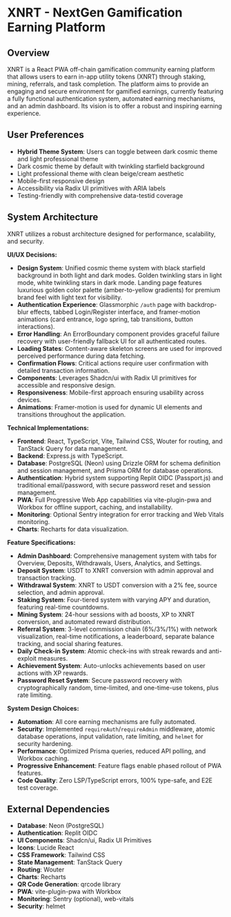# XNRT - NextGen Gamification Earning Platform

## Overview
XNRT is a React PWA off-chain gamification community earning platform that allows users to earn in-app utility tokens (XNRT) through staking, mining, referrals, and task completion. The platform aims to provide an engaging and secure environment for gamified earnings, currently featuring a fully functional authentication system, automated earning mechanisms, and an admin dashboard. Its vision is to offer a robust and inspiring earning experience.

## User Preferences
- **Hybrid Theme System**: Users can toggle between dark cosmic theme and light professional theme
- Dark cosmic theme by default with twinkling starfield background
- Light professional theme with clean beige/cream aesthetic
- Mobile-first responsive design
- Accessibility via Radix UI primitives with ARIA labels
- Testing-friendly with comprehensive data-testid coverage

## System Architecture
XNRT utilizes a robust architecture designed for performance, scalability, and security.

**UI/UX Decisions:**
- **Design System**: Unified cosmic theme system with black starfield background in both light and dark modes. Golden twinkling stars in light mode, white twinkling stars in dark mode. Landing page features luxurious golden color palette (amber-to-yellow gradients) for premium brand feel with light text for visibility.
- **Authentication Experience**: Glassmorphic `/auth` page with backdrop-blur effects, tabbed Login/Register interface, and framer-motion animations (card entrance, logo spring, tab transitions, button interactions).
- **Error Handling**: An ErrorBoundary component provides graceful failure recovery with user-friendly fallback UI for all authenticated routes.
- **Loading States**: Content-aware skeleton screens are used for improved perceived performance during data fetching.
- **Confirmation Flows**: Critical actions require user confirmation with detailed transaction information.
- **Components**: Leverages Shadcn/ui with Radix UI primitives for accessible and responsive design.
- **Responsiveness**: Mobile-first approach ensuring usability across devices.
- **Animations**: Framer-motion is used for dynamic UI elements and transitions throughout the application.

**Technical Implementations:**
- **Frontend**: React, TypeScript, Vite, Tailwind CSS, Wouter for routing, and TanStack Query for data management.
- **Backend**: Express.js with TypeScript.
- **Database**: PostgreSQL (Neon) using Drizzle ORM for schema definition and session management, and Prisma ORM for database operations.
- **Authentication**: Hybrid system supporting Replit OIDC (Passport.js) and traditional email/password, with secure password reset and session management.
- **PWA**: Full Progressive Web App capabilities via vite-plugin-pwa and Workbox for offline support, caching, and installability.
- **Monitoring**: Optional Sentry integration for error tracking and Web Vitals monitoring.
- **Charts**: Recharts for data visualization.

**Feature Specifications:**
- **Admin Dashboard**: Comprehensive management system with tabs for Overview, Deposits, Withdrawals, Users, Analytics, and Settings.
- **Deposit System**: USDT to XNRT conversion with admin approval and transaction tracking.
- **Withdrawal System**: XNRT to USDT conversion with a 2% fee, source selection, and admin approval.
- **Staking System**: Four-tiered system with varying APY and duration, featuring real-time countdowns.
- **Mining System**: 24-hour sessions with ad boosts, XP to XNRT conversion, and automated reward distribution.
- **Referral System**: 3-level commission chain (6%/3%/1%) with network visualization, real-time notifications, a leaderboard, separate balance tracking, and social sharing features.
- **Daily Check-in System**: Atomic check-ins with streak rewards and anti-exploit measures.
- **Achievement System**: Auto-unlocks achievements based on user actions with XP rewards.
- **Password Reset System**: Secure password recovery with cryptographically random, time-limited, and one-time-use tokens, plus rate limiting.

**System Design Choices:**
- **Automation**: All core earning mechanisms are fully automated.
- **Security**: Implemented `requireAuth`/`requireAdmin` middleware, atomic database operations, input validation, rate limiting, and `helmet` for security hardening.
- **Performance**: Optimized Prisma queries, reduced API polling, and Workbox caching.
- **Progressive Enhancement**: Feature flags enable phased rollout of PWA features.
- **Code Quality**: Zero LSP/TypeScript errors, 100% type-safe, and E2E test coverage.

## External Dependencies
- **Database**: Neon (PostgreSQL)
- **Authentication**: Replit OIDC
- **UI Components**: Shadcn/ui, Radix UI Primitives
- **Icons**: Lucide React
- **CSS Framework**: Tailwind CSS
- **State Management**: TanStack Query
- **Routing**: Wouter
- **Charts**: Recharts
- **QR Code Generation**: qrcode library
- **PWA**: vite-plugin-pwa with Workbox
- **Monitoring**: Sentry (optional), web-vitals
- **Security**: helmet